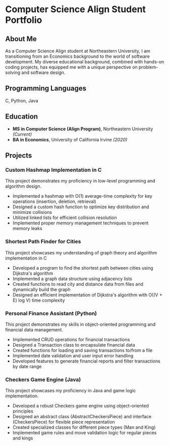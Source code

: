 # Computer Science Align Student Portfolio

## About Me
As a Computer Science Align student at Northeastern University, I am transitioning from an Economics background to the world of software development. My diverse educational background, combined with hands-on coding projects, has equipped me with a unique perspective on problem-solving and software design.

## Programming Languages
C, Python, Java

## Education
- **MS in Computer Science (Align Program)**, Northeastern University *(Current)*
- **BA in Economics**, University of California Irvine *(2020)*

## Projects

### Custom Hashmap Implementation in C
This project demonstrates my proficiency in low-level programming and algorithm design.

- Implemented a hashmap with O(1) average-time complexity for key operations (insertion, deletion, retrieval)
- Designed a custom hash function to optimize key distribution and minimize collisions
- Utilized linked lists for efficient collision resolution
- Implemented proper memory management techniques to prevent memory leaks


### Shortest Path Finder for Cities
This project showcases my understanding of graph theory and algorithm implementation in C

- Developed a program to find the shortest path between cities using Dijkstra's algorithm
- Implemented a graph data structure using adjacency lists
- Created functions to read city and distance data from files and dynamically build the graph
- Designed an efficient implementation of Dijkstra's algorithm with O((V + E) log V) time complexity

### Personal Finance Assistant (Python)
This project demonstrates my skills in object-oriented programming and financial data management.

- Implemented CRUD operations for financial transactions
- Designed a Transaction class to encapsulate financial data
- Created functions for loading and saving transactions to/from a file
- Implemented date validation and user input error handling
- Developed features to generate financial reports and filter transactions by date range

### Checkers Game Engine (Java)
This project showcases my proficiency in Java and game logic implementation.

- Developed a robust Checkers game engine using object-oriented principles
- Designed an abstract class (AbstractCheckersPiece) and interface (CheckersPiece) for flexible piece representation
- Created specialized classes for different piece types (Man and King)
- Implemented game rules and move validation logic for regular pieces and kings

